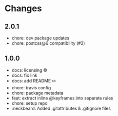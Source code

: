 # Changes

## 2.0.1

- chore: dev package updates
- chore: postcss@6 compatibility (#2)

## 1.0.0

- docs: licensing :copyright:
- docs: fix link
- docs: add README :pencil2:
- chore: travis config
- chore: package metadata
- feat: extract inline @keyframes into separate rules
- chore: setup repo
- :neckbeard: Added .gitattributes & .gitignore files
